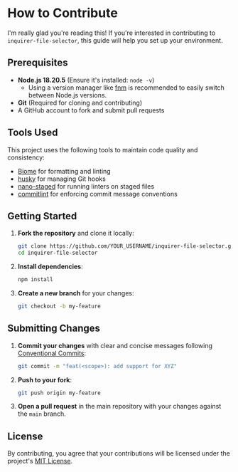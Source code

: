 # How to Contribute

I'm really glad you're reading this! If you're interested in contributing to `inquirer-file-selector`, this guide will help you set up your environment.

## Prerequisites

- **Node.js 18.20.5** (Ensure it's installed: `node -v`)
  - Using a version manager like [fnm](https://github.com/Schniz/fnm) is recommended to easily switch between Node.js versions.
- **Git** (Required for cloning and contributing)
- A GitHub account to fork and submit pull requests

## Tools Used

This project uses the following tools to maintain code quality and consistency:

- [Biome](https://biomejs.dev/) for formatting and linting
- [husky](https://github.com/typicode/husky) for managing Git hooks
- [nano-staged](https://github.com/usmanyunusov/nano-staged) for running linters on staged files
- [commitlint](https://commitlint.js.org/) for enforcing commit message conventions

## Getting Started

1. **Fork the repository** and clone it locally:
   ```sh
   git clone https://github.com/YOUR_USERNAME/inquirer-file-selector.git
   cd inquirer-file-selector
   ```
2. **Install dependencies**:
   ```sh
   npm install
   ```
3. **Create a new branch** for your changes:
   ```sh
   git checkout -b my-feature
   ```

## Submitting Changes

1. **Commit your changes** with clear and concise messages following [Conventional Commits](https://www.conventionalcommits.org/):
   ```sh
   git commit -m "feat(<scope>): add support for XYZ"
   ```
2. **Push to your fork**:
   ```sh
   git push origin my-feature
   ```
3. **Open a pull request** in the main repository with your changes against the `main` branch.

## License

By contributing, you agree that your contributions will be licensed under the project's [MIT License](LICENSE).
